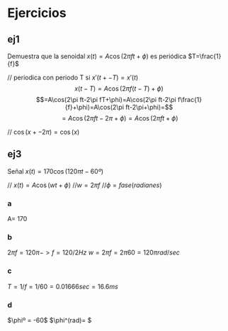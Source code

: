 # Ejercicios
## ej1
Demuestra que la senoidal $x(t)=A\cos (2\pi ft+\phi)$ es periódica $T=\frac{1}{f}$

// periodica con periodo T si $x'(t+-T)=x'(t)$
$$x(t-T)=A\cos(2\pi f(t-T)+\phi)$$$$=A\cos(2\pi ft-2\pi fT+\phi)=A\cos(2\pi ft-2\pi f\frac{1}{f}+\phi)=A\cos(2\pi ft-2\pi+\phi)=$$
$$=A\cos(2\pi ft-2\pi+\phi)=A\cos(2\pi ft+\phi)$$

// $\cos (x+- 2\pi)=\cos(x)$

## ej3
Señal $x(t)=170\cos (120\pi t-60º)$

// $x(t)=A\cos(wt+\phi)$
//$w=2\pi f$
//$\phi=fase(radianes)$
### a
A= 170
### b
$2\pi f=120\pi -> f=120/2Hz$
$w=2\pi f=2\pi 60 = 120\pi rad/sec$
### c
$T= 1/f= 1/60 = 0.01666 sec = 16.6 ms$
### d
$\phiº = -60$
$\phi^(rad)= $